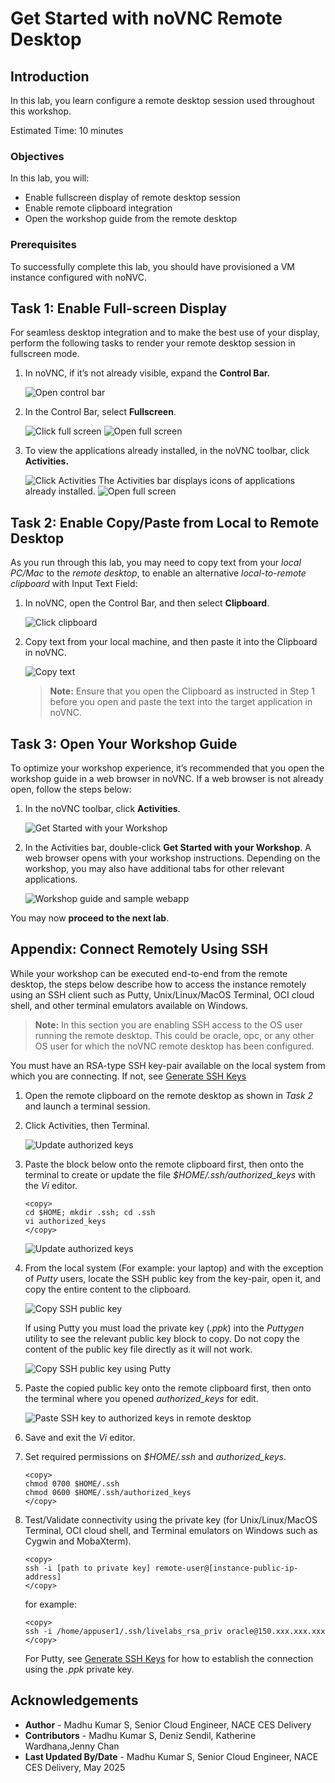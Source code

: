 # Get Started with noVNC Remote Desktop

## Introduction
In this lab, you learn configure a remote desktop session used throughout this workshop.

Estimated Time: 10 minutes

### Objectives
In this lab, you will:
- Enable fullscreen display of remote desktop session
- Enable remote clipboard integration
- Open the workshop guide from the remote desktop

### Prerequisites

To successfully complete this lab, you should have provisioned a VM instance configured with noNVC.

## Task 1: Enable Full-screen Display

   For seamless desktop integration and to make the best use of your display, perform the following tasks to render your remote desktop session in fullscreen mode.

1. In noVNC, if it’s not already visible, expand the **Control Bar.**

    ![Open control bar](./images/novnc-fullscreen-1.png " ")

2. In the Control Bar, select **Fullscreen**.

    ![Click full screen](./images/novnc-fullscreen-2.png " ")
    ![Open full screen](./images/novnc-fullscreen-3.png " ")

3. To view the applications already installed, in the noVNC toolbar, click **Activities.**

    ![Click Activities](./images/click-activities.png " ")
    The Activities bar displays icons of applications already installed.
    ![Open full screen](./images/see-activities.png " ")

## Task 2: Enable Copy/Paste from Local to Remote Desktop
As you run through this lab, you may need to copy text from your *local PC/Mac* to the *remote desktop*, to enable an alternative *local-to-remote clipboard* with Input Text Field:

1. In noVNC, open the Control Bar, and then select **Clipboard**.

    ![Click clipboard](./images/novnc-clipboard-1.png " ")

2. Copy text from your local machine, and then paste it into the Clipboard in noVNC.

    ![Copy text](./images/novnc-clipboard-2.png " ")

    >**Note:** Ensure that you open the Clipboard as instructed in Step 1 before you open and paste the text into the target application in noVNC.

## Task 3: Open Your Workshop Guide
To optimize your workshop experience, it’s recommended that you open the workshop guide in a web browser in noVNC. If a web browser is not already open, follow the steps below:

1. In the noVNC toolbar, click **Activities**.

    ![Get Started with your Workshop](./images/novnc-launch-get-started-1.png " ")

2. In the Activities bar, double-click **Get Started with your Workshop**. A web browser opens with your workshop instructions. Depending on the workshop, you may also have additional tabs for other relevant applications.

    ![Workshop guide and sample webapp](./images/novnc-launch-get-started-2.png " ")

You may now **proceed to the next lab**.

## Appendix: Connect Remotely Using SSH

While your workshop can be executed end-to-end from the remote desktop, the steps below describe how to access the instance remotely using an SSH client such as Putty, Unix/Linux/MacOS Terminal, OCI cloud shell, and other terminal emulators available on Windows.

>**Note:** In this section you are enabling SSH access to the OS user running the remote desktop. This could be oracle, opc, or any other OS user for which the noVNC remote desktop has been configured.

You must have an RSA-type SSH key-pair available on the local system from which you are connecting. If not, see [Generate SSH Keys](https://oracle-livelabs.github.io/common/labs/generate-ssh-key)

1. Open the remote clipboard on the remote desktop as shown in *Task 2* and launch a terminal session.

2. Click Activities, then Terminal.

    ![Update authorized keys](./images/novnc-copy-pub-key-5.png " ")

3. Paste the block below onto the remote clipboard first, then onto the terminal to create or update the file *$HOME/.ssh/authorized_keys* with the *Vi* editor.

    ```text
    <copy>
    cd $HOME; mkdir .ssh; cd .ssh
    vi authorized_keys
    </copy>
    ```

    ![Update authorized keys](./images/novnc-copy-pub-key-4.png " ")

3. From the local system (For example: your laptop) and with the exception of *Putty* users, locate the SSH public key from the key-pair, open it, and copy the entire content to the clipboard.

    ![Copy SSH public key](./images/novnc-copy-pub-key-1.png " ")

    If using Putty you must load the private key (*.ppk*) into the *Puttygen* utility to see the relevant public key block to copy. Do not copy the content of the public key file directly as it will not work.

    ![Copy SSH public key using Putty](./images/novnc-copy-pub-key-2.png " ")

4. Paste the copied public key onto the remote clipboard first, then onto the terminal where you opened *authorized_keys* for edit.

    ![Paste SSH key to authorized keys in remote desktop](./images/novnc-copy-pub-key-3.png " ")

5. Save and exit the *Vi* editor.

6. Set required permissions on *$HOME/.ssh* and *authorized_keys*.

    ```
    <copy>
    chmod 0700 $HOME/.ssh
    chmod 0600 $HOME/.ssh/authorized_keys
    </copy>
    ```

7. Test/Validate connectivity using the private key (for Unix/Linux/MacOS Terminal, OCI cloud shell, and Terminal emulators on Windows such as Cygwin and MobaXterm).

    ```text
    <copy>
    ssh -i [path to private key] remote-user@[instance-public-ip-address]
    </copy>
    ```

    for example:
    ```text
    <copy>
    ssh -i /home/appuser1/.ssh/livelabs_rsa_priv oracle@150.xxx.xxx.xxx
    </copy>
    ```

    For Putty, see [Generate SSH Keys](https://oracle-livelabs.github.io/common/labs/generate-ssh-key) for how to establish the connection using the *.ppk* private key.

## Acknowledgements
* **Author** - Madhu Kumar S, Senior Cloud Engineer,  NACE CES Delivery
* **Contributors** - Madhu Kumar S, Deniz Sendil, Katherine Wardhana,Jenny Chan
* **Last Updated By/Date** - Madhu Kumar S, Senior Cloud Engineer,  NACE CES Delivery, May 2025